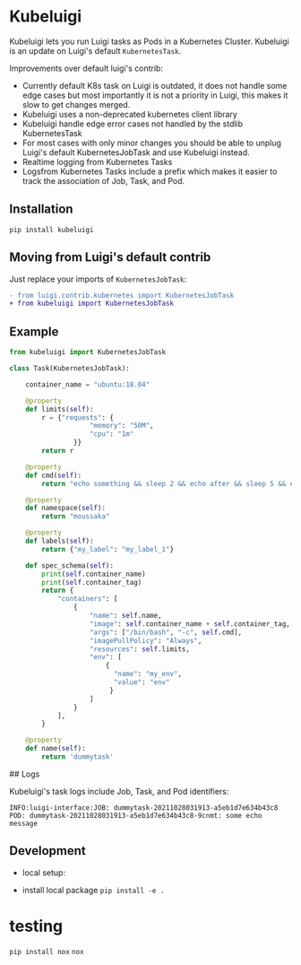 # Kubeluigi

Kubeluigi lets you run Luigi tasks as Pods in a Kubernetes Cluster.  Kubeluigi is an update on Luigi's default `KubernetesTask`.

Improvements over default luigi's contrib:

- Currently default K8s task on Luigi is outdated, it does not handle some edge cases but most importantly it is not a priority in Luigi, this makes it slow to get changes merged.
- Kubeluigi uses a non-deprecated kubernetes client library
- Kubeluigi handle edge error cases not handled by the stdlib KubernetesTask
- For most cases with only minor changes you should be able to unplug Luigi's default KubernetesJobTask and use Kubeluigi instead.
- Realtime logging from Kubernetes Tasks
- Logsfrom Kubernetes Tasks include a prefix which makes it easier to track the association of Job, Task, and Pod.

## Installation
`pip install kubeluigi`


## Moving from Luigi's default contrib

Just replace your imports of `KubernetesJobTask`: 

```diff
- from luigi.contrib.kubernetes import KubernetesJobTask
+ from kubeluigi import KubernetesJobTask
```



## Example

```python
from kubeluigi import KubernetesJobTask

class Task(KubernetesJobTask):

    container_name = "ubuntu:18.04"

    @property
    def limits(self):
        r = {"requests": {
                    "memory": "50M",
                    "cpu": "1m"
                }}
        return r

    @property
    def cmd(self):
        return "echo something && sleep 2 && echo after && sleep 5 && echo again"

    @property
    def namespace(self):
        return "moussaka"

    @property
    def labels(self):
        return {"my_label": "my_label_1"}

    def spec_schema(self):
        print(self.container_name)
        print(self.container_tag)
        return {
            "containers": [
                {
                    "name": self.name,
                    "image": self.container_name + self.container_tag,
                    "args": ["/bin/bash", "-c", self.cmd],
                    "imagePullPolicy": "Always",
                    "resources": self.limits,
                    "env": [
                        {
                          "name": "my_env",
                          "value": "env"
                         }
                    ]
                }
            ],
        }

    @property
    def name(self):
        return 'dummytask'

```

## Logs

Kubeluigi's task logs include Job, Task, and Pod identifiers: 

```
INFO:luigi-interface:JOB: dummytask-20211028031913-a5eb1d7e634b43c8 POD: dummytask-20211028031913-a5eb1d7e634b43c8-9cnmt: some echo message
```


## Development

- local setup: 

- install local package
`pip install -e .`

# testing
`pip install nox`
`nox`

